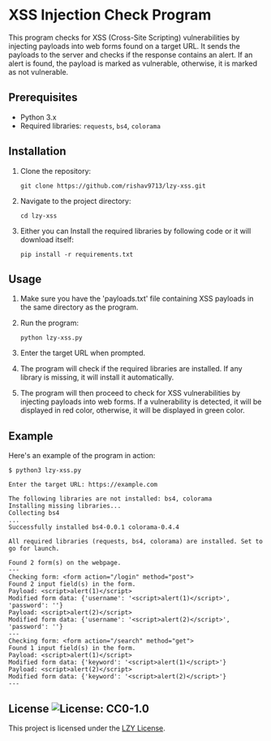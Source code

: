 # XSS Injection Check Program

This program checks for XSS (Cross-Site Scripting) vulnerabilities by injecting payloads into web forms found on a target URL. It sends the payloads to the server and checks if the response contains an alert. If an alert is found, the payload is marked as vulnerable, otherwise, it is marked as not vulnerable.

## Prerequisites

- Python 3.x
- Required libraries: `requests`, `bs4`, `colorama`

## Installation

1. Clone the repository:

   ```shell
   git clone https://github.com/rishav9713/lzy-xss.git

2. Navigate to the project directory:

   ```shell
   cd lzy-xss

3. Either you can Install the required libraries by following code or it will download itself:

   ```shell
   pip install -r requirements.txt

## Usage
1. Make sure you have the 'payloads.txt' file containing XSS payloads in the same directory as the program.
2. Run the program:

   ```shell
   python lzy-xss.py

3. Enter the target URL when prompted.
4. The program will check if the required libraries are installed. If any library is missing, it will install it automatically.
5. The program will then proceed to check for XSS vulnerabilities by injecting payloads into web forms. If a vulnerability is detected, it will be displayed in red color, otherwise, it will be displayed in green color.

## Example
Here's an example of the program in action:

   ```shell
   $ python3 lzy-xss.py
   
   Enter the target URL: https://example.com
   
   The following libraries are not installed: bs4, colorama
   Installing missing libraries...
   Collecting bs4
   ...
   Successfully installed bs4-0.0.1 colorama-0.4.4
   
   All required libraries (requests, bs4, colorama) are installed. Set to go for launch.
   
   Found 2 form(s) on the webpage.
   ---
   Checking form: <form action="/login" method="post">
   Found 2 input field(s) in the form.
   Payload: <script>alert(1)</script>
   Modified form data: {'username': '<script>alert(1)</script>', 'password': ''}
   Payload: <script>alert(2)</script>
   Modified form data: {'username': '<script>alert(2)</script>', 'password': ''}
   ---
   Checking form: <form action="/search" method="get">
   Found 1 input field(s) in the form.
   Payload: <script>alert(1)</script>
   Modified form data: {'keyword': '<script>alert(1)</script>'}
   Payload: <script>alert(2)</script>
   Modified form data: {'keyword': '<script>alert(2)</script>'}
   ---
   ```


## License ![License: CC0-1.0](https://img.shields.io/badge/License-CC0_1.0-lightgrey.svg)
This project is licensed under the <a href="https://github.com/rishav9713/lzy-xss/blame/main/LICENSE">LZY License</a>.

